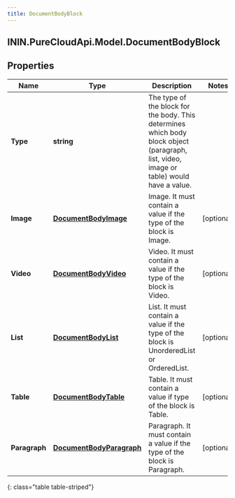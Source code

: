 ```yaml
---
title: DocumentBodyBlock
---
```

## ININ.PureCloudApi.Model.DocumentBodyBlock

## Properties

|Name | Type | Description | Notes|
|------------ | ------------- | ------------- | -------------|
| **Type** | **string** | The type of the block for the body. This determines which body block object (paragraph, list, video, image or table) would have a value. | |
| **Image** | [**DocumentBodyImage**](DocumentBodyImage.html) | Image. It must contain a value if the type of the block is Image. | [optional] |
| **Video** | [**DocumentBodyVideo**](DocumentBodyVideo.html) | Video. It must contain a value if the type of the block is Video. | [optional] |
| **List** | [**DocumentBodyList**](DocumentBodyList.html) | List. It must contain a value if the type of the block is UnorderedList or OrderedList. | [optional] |
| **Table** | [**DocumentBodyTable**](DocumentBodyTable.html) | Table. It must contain a value if type of the block is Table. | [optional] |
| **Paragraph** | [**DocumentBodyParagraph**](DocumentBodyParagraph.html) | Paragraph. It must contain a value if the type of the block is Paragraph. | [optional] |
{: class="table table-striped"}


